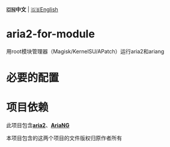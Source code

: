 **🇨🇳中文** | [🇬🇧English](README_en.md)

# aria2-for-module
用root模块管理器（Magisk/KernelSU/APatch）运行aria2和ariang

# 必要的配置


# 项目依赖
此项目包含[**aria2**](https://github.com/aria2/aria2)、[**AriaNG**](https://github.com/mayswind/AriaNg)

本项目包含的这两个项目的文件版权归原作者所有